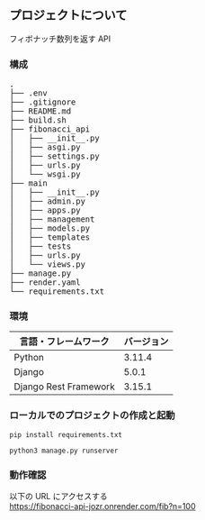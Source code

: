 <div id="top"></div>

## プロジェクトについて

フィボナッチ数列を返す API

### 構成

<pre>
.
├── .env
├── .gitignore
├── README.md
├── build.sh
├── fibonacci_api
│   ├── __init__.py
│   ├── asgi.py
│   ├── settings.py
│   ├── urls.py
│   └── wsgi.py
├── main
│   ├── __init__.py
│   ├── admin.py
│   ├── apps.py
│   ├── management
│   ├── models.py
│   ├── templates
│   ├── tests
│   ├── urls.py
│   └── views.py
├── manage.py
├── render.yaml
└── requirements.txt
</pre>

### 環境

| 言語・フレームワーク  | バージョン |
| --------------------- | ---------- |
| Python                | 3.11.4     |
| Django                | 5.0.1      |
| Django Rest Framework | 3.15.1     |

### ローカルでのプロジェクトの作成と起動

```
pip install requirements.txt
```

```
python3 manage.py runserver
```

### 動作確認

以下の URL にアクセスする<br>
https://fibonacci-api-jozr.onrender.com/fib?n=100<br>
